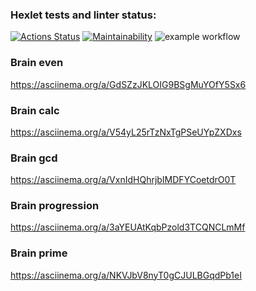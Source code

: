 ### Hexlet tests and linter status:
[![Actions Status](https://github.com/Tati92-L/frontend-project-lvl1/workflows/hexlet-check/badge.svg)](https://github.com/Tati92-L/frontend-project-lvl1/actions)
[![Maintainability](https://api.codeclimate.com/v1/badges/a99a88d28ad37a79dbf6/maintainability)](https://codeclimate.com/github/codeclimate/codeclimate/maintainability)
![example workflow](https://github.com/Tati92-L/frontend-project-lvl1/actions/workflows/nodejs.yml/badge.svg)
### Brain even
https://asciinema.org/a/GdSZzJKLOIG9BSgMuYOfY5Sx6
### Brain calc
https://asciinema.org/a/V54yL25rTzNxTgPSeUYpZXDxs
### Brain gcd
https://asciinema.org/a/VxnIdHQhrjbIMDFYCoetdrO0T
### Brain progression
https://asciinema.org/a/3aYEUAtKqbPzold3TCQNCLmMf
### Brain prime
https://asciinema.org/a/NKVJbV8nyT0gCJULBGqdPb1eI







